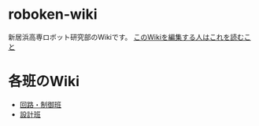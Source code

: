 # roboken-wiki
新居浜高専ロボット研究部のWikiです。
[このWikiを編集する人はこれを読むこと](./docs/notes-on-writing-wiki.md)

# 各班のWiki
- [回路・制御班](./docs/circuit-and-control-team/home.md)
- [設計班](./docs/design-team/home.md)
